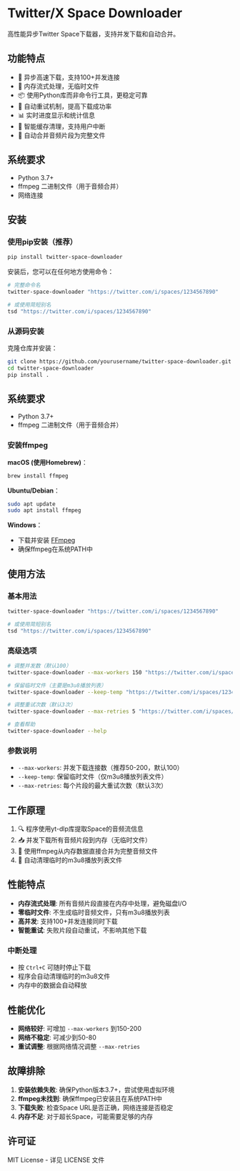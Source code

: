 # Twitter/X Space Downloader

高性能异步Twitter Space下载器，支持并发下载和自动合并。

## 功能特点

- 🚀 异步高速下载，支持100+并发连接
- 💾 内存流式处理，无临时文件
- 📦 使用Python库而非命令行工具，更稳定可靠
- 🔄 自动重试机制，提高下载成功率
- 📊 实时进度显示和统计信息
- 🧹 智能缓存清理，支持用户中断
- 🎵 自动合并音频片段为完整文件

## 系统要求

- Python 3.7+
- ffmpeg 二进制文件（用于音频合并）
- 网络连接

## 安装

### 使用pip安装（推荐）

```bash
pip install twitter-space-downloader
```

安装后，您可以在任何地方使用命令：

```bash
# 完整命令名
twitter-space-downloader "https://twitter.com/i/spaces/1234567890"

# 或使用简短别名
tsd "https://twitter.com/i/spaces/1234567890"
```

### 从源码安装

克隆仓库并安装：

```bash
git clone https://github.com/yourusername/twitter-space-downloader.git
cd twitter-space-downloader
pip install .
```

## 系统要求

- Python 3.7+
- ffmpeg 二进制文件（用于音频合并）

### 安装ffmpeg

**macOS (使用Homebrew)**：
```bash
brew install ffmpeg
```

**Ubuntu/Debian**：
```bash
sudo apt update
sudo apt install ffmpeg
```

**Windows**：
- 下载并安装 [FFmpeg](https://ffmpeg.org/download.html)
- 确保ffmpeg在系统PATH中

## 使用方法

### 基本用法

```bash
twitter-space-downloader "https://twitter.com/i/spaces/1234567890"

# 或使用简短别名
tsd "https://twitter.com/i/spaces/1234567890"
```

### 高级选项

```bash
# 调整并发数（默认100）
twitter-space-downloader --max-workers 150 "https://twitter.com/i/spaces/1234567890"

# 保留临时文件（主要是m3u8播放列表）
twitter-space-downloader --keep-temp "https://twitter.com/i/spaces/1234567890"

# 调整重试次数（默认3次）
twitter-space-downloader --max-retries 5 "https://twitter.com/i/spaces/1234567890"

# 查看帮助
twitter-space-downloader --help
```

### 参数说明

- `--max-workers`: 并发下载连接数（推荐50-200，默认100）
- `--keep-temp`: 保留临时文件（仅m3u8播放列表文件）
- `--max-retries`: 每个片段的最大重试次数（默认3次）

## 工作原理

1. 🔍 程序使用yt-dlp库提取Space的音频流信息
2. 📥 并发下载所有音频片段到内存（无临时文件）
3. 🔄 使用ffmpeg从内存数据直接合并为完整音频文件
4. 🧹 自动清理临时的m3u8播放列表文件

## 性能特点

- **内存流式处理**: 所有音频片段直接在内存中处理，避免磁盘I/O
- **零临时文件**: 不生成临时音频文件，只有m3u8播放列表
- **高并发**: 支持100+并发连接同时下载
- **智能重试**: 失败片段自动重试，不影响其他下载

### 中断处理

- 按 `Ctrl+C` 可随时停止下载
- 程序会自动清理临时的m3u8文件
- 内存中的数据会自动释放

## 性能优化

- **网络较好**: 可增加 `--max-workers` 到150-200
- **网络不稳定**: 可减少到50-80
- **重试调整**: 根据网络情况调整 `--max-retries`

## 故障排除

1. **安装依赖失败**: 确保Python版本3.7+，尝试使用虚拟环境
2. **ffmpeg未找到**: 确保ffmpeg已安装且在系统PATH中
3. **下载失败**: 检查Space URL是否正确，网络连接是否稳定
4. **内存不足**: 对于超长Space，可能需要足够的内存

## 许可证

MIT License - 详见 LICENSE 文件
